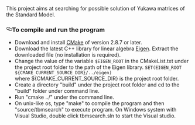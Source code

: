 <p>This project aims at searching for possible solution of Yukawa matrices of the Standard Model.</p>
<h3>
<a id="user-content-to-compile-and-run-the-program" class="anchor" href="#to-compile-and-run-the-program" aria-hidden="true"><svg aria-hidden="true" class="octicon octicon-link" height="16" version="1.1" viewbox="0 0 16 16" width="16"><path fill-rule="evenodd" d="M4 9h1v1H4c-1.5 0-3-1.69-3-3.5S2.55 3 4 3h4c1.45 0 3 1.69 3 3.5 0 1.41-.91 2.72-2 3.25V8.59c.58-.45 1-1.27 1-2.09C10 5.22 8.98 4 8 4H4c-.98 0-2 1.22-2 2.5S3 9 4 9zm9-3h-1v1h1c1 0 2 1.22 2 2.5S13.98 12 13 12H9c-.98 0-2-1.22-2-2.5 0-.83.42-1.64 1-2.09V6.25c-1.09.53-2 1.84-2 3.25C6 11.31 7.55 13 9 13h4c1.45 0 3-1.69 3-3.5S14.5 6 13 6z"></path></svg></a>To compile and run the program</h3>
<ul>
<li>Download and install <a href="https://cmake.org/">CMake</a> of version 2.8.7 or later.</li>
<li>Download the latest C++ library for linear algebra <a href="http://eigen.tuxfamily.org/index.php?title=Main_Page">Eigen</a>. Extract the downloaded file (no installation is required).</li>
<li>Change the value of the variable <code>$EIGEN_ROOT</code> in the CMakeList.txt under the project root folder to the path of the Eigen library.
<code>SET(EIGEN_ROOT ${CMAKE_CURRENT_SOURCE_DIR}/../eigen)</code><br>
where ${CMAKE_CURRENT_SOURCE_DIR} is the project root folder.</li>
<li>Create a directory "build" under the project root folder and cd to the "build" folder under command line.</li>
<li>Run "cmake ../" under the command line.</li>
<li>On unix-like os, type "make" to compile the program and then "source/tbmsearch" to execute program. On Windows system with Visual Studio, double click tbmsearch.sln to start the Visual studio.</li>
</ul>
